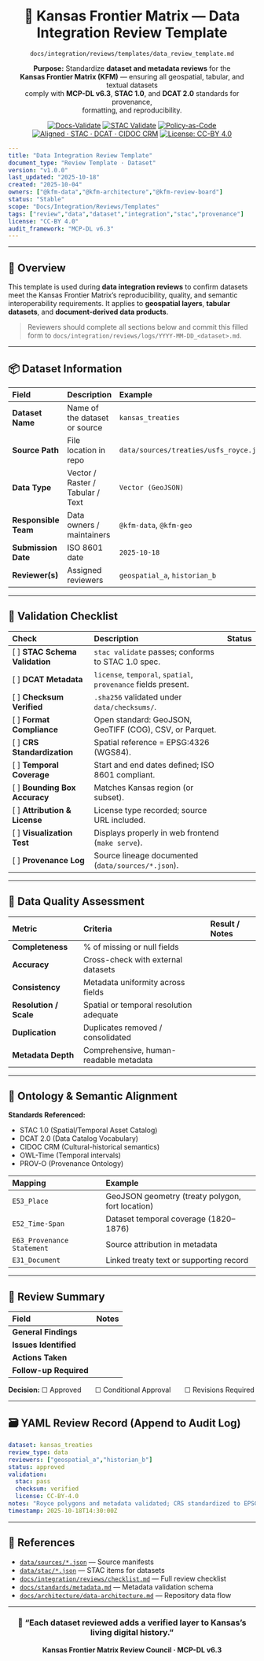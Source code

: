 <div align="center">

# 📂 Kansas Frontier Matrix — **Data Integration Review Template**  
`docs/integration/reviews/templates/data_review_template.md`

**Purpose:** Standardize **dataset and metadata reviews** for the  
**Kansas Frontier Matrix (KFM)** — ensuring all geospatial, tabular, and textual datasets  
comply with **MCP-DL v6.3**, **STAC 1.0**, and **DCAT 2.0** standards for provenance,  
formatting, and reproducibility.

[![Docs-Validate](https://img.shields.io/badge/docs-validated-brightgreen?logo=github)](../../../../../.github/workflows/docs-validate.yml)
[![STAC Validate](https://github.com/bartytime4life/Kansas-Frontier-Matrix/actions/workflows/stac-validate.yml/badge.svg)](../../../../../.github/workflows/stac-validate.yml)
[![Policy-as-Code](https://img.shields.io/badge/policy-OPA%2FConftest-purple)](../../../../../.github/workflows/policy-check.yml)
[![Aligned · STAC · DCAT · CIDOC CRM](https://img.shields.io/badge/Aligned-STAC%20%7C%20DCAT%20%7C%20CIDOC%20CRM-green)](../../../metadata-standards.md)
[![License: CC-BY 4.0](https://img.shields.io/badge/License-CC--BY%204.0-green)](../../../../../LICENSE)

</div>

```yaml
---
title: "Data Integration Review Template"
document_type: "Review Template · Dataset"
version: "v1.0.0"
last_updated: "2025-10-18"
created: "2025-10-04"
owners: ["@kfm-data","@kfm-architecture","@kfm-review-board"]
status: "Stable"
scope: "Docs/Integration/Reviews/Templates"
tags: ["review","data","dataset","integration","stac","provenance"]
license: "CC-BY 4.0"
audit_framework: "MCP-DL v6.3"
---
````

---

## 🧭 Overview

This template is used during **data integration reviews** to confirm datasets meet
the Kansas Frontier Matrix’s reproducibility, quality, and semantic interoperability requirements.
It applies to **geospatial layers**, **tabular datasets**, and **document-derived data products**.

> Reviewers should complete all sections below and commit this filled form
> to `docs/integration/reviews/logs/YYYY-MM-DD_<dataset>.md`.

---

## 📦 Dataset Information

| Field                | Description                      | Example                                 |
| :------------------- | :------------------------------- | :-------------------------------------- |
| **Dataset Name**     | Name of the dataset or source    | `kansas_treaties`                       |
| **Source Path**      | File location in repo            | `data/sources/treaties/usfs_royce.json` |
| **Data Type**        | Vector / Raster / Tabular / Text | `Vector (GeoJSON)`                      |
| **Responsible Team** | Data owners / maintainers        | `@kfm-data`, `@kfm-geo`                 |
| **Submission Date**  | ISO 8601 date                    | `2025-10-18`                            |
| **Reviewer(s)**      | Assigned reviewers               | `geospatial_a`, `historian_b`           |

---

## 🧩 Validation Checklist

| Check                          | Description                                                    | Status |
| :----------------------------- | :------------------------------------------------------------- | :----- |
| [ ] **STAC Schema Validation** | `stac validate` passes; conforms to STAC 1.0 spec.             |        |
| [ ] **DCAT Metadata**          | `license`, `temporal`, `spatial`, `provenance` fields present. |        |
| [ ] **Checksum Verified**      | `.sha256` validated under `data/checksums/`.                   |        |
| [ ] **Format Compliance**      | Open standard: GeoJSON, GeoTIFF (COG), CSV, or Parquet.        |        |
| [ ] **CRS Standardization**    | Spatial reference = EPSG:4326 (WGS84).                         |        |
| [ ] **Temporal Coverage**      | Start and end dates defined; ISO 8601 compliant.               |        |
| [ ] **Bounding Box Accuracy**  | Matches Kansas region (or subset).                             |        |
| [ ] **Attribution & License**  | License type recorded; source URL included.                    |        |
| [ ] **Visualization Test**     | Displays properly in web frontend (`make serve`).              |        |
| [ ] **Provenance Log**         | Source lineage documented (`data/sources/*.json`).             |        |

---

## 🧮 Data Quality Assessment

| Metric                 | Criteria                                | Result / Notes |
| :--------------------- | :-------------------------------------- | :------------- |
| **Completeness**       | % of missing or null fields             |                |
| **Accuracy**           | Cross-check with external datasets      |                |
| **Consistency**        | Metadata uniformity across fields       |                |
| **Resolution / Scale** | Spatial or temporal resolution adequate |                |
| **Duplication**        | Duplicates removed / consolidated       |                |
| **Metadata Depth**     | Comprehensive, human-readable metadata  |                |

---

## 🧠 Ontology & Semantic Alignment

**Standards Referenced:**

* STAC 1.0 (Spatial/Temporal Asset Catalog)
* DCAT 2.0 (Data Catalog Vocabulary)
* CIDOC CRM (Cultural-historical semantics)
* OWL-Time (Temporal intervals)
* PROV-O (Provenance Ontology)

| Mapping                    | Example                                          |
| :------------------------- | :----------------------------------------------- |
| `E53_Place`                | GeoJSON geometry (treaty polygon, fort location) |
| `E52_Time-Span`            | Dataset temporal coverage (1820–1876)            |
| `E63_Provenance Statement` | Source attribution in metadata                   |
| `E31_Document`             | Linked treaty text or supporting record          |

---

## 🧾 Review Summary

| Field                  | Notes |
| :--------------------- | :---- |
| **General Findings**   |       |
| **Issues Identified**  |       |
| **Actions Taken**      |       |
| **Follow-up Required** |       |

**Decision:** ☐ Approved  ☐ Conditional Approval  ☐ Revisions Required

---

## 🗃 YAML Review Record (Append to Audit Log)

```yaml
dataset: kansas_treaties
review_type: data
reviewers: ["geospatial_a","historian_b"]
status: approved
validation:
  stac: pass
  checksum: verified
  license: CC-BY-4.0
notes: "Royce polygons and metadata validated; CRS standardized to EPSG:4326."
timestamp: 2025-10-18T14:30:00Z
```

---

## 🔗 References

* [`data/sources/*.json`](../../../../data/sources/) — Source manifests
* [`data/stac/*.json`](../../../../data/stac/) — STAC items for datasets
* [`docs/integration/reviews/checklist.md`](../checklist.md) — Full review checklist
* [`docs/standards/metadata.md`](../../../standards/metadata.md) — Metadata validation schema
* [`docs/architecture/data-architecture.md`](../../../architecture/data-architecture.md) — Repository data flow

---

<div align="center">

### 🧩 “Each dataset reviewed adds a verified layer to Kansas’s living digital history.”

**Kansas Frontier Matrix Review Council · MCP-DL v6.3**

</div>
